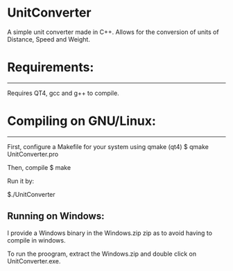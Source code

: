 # UnitConverter
A simple unit converter made in C++.
Allows for the conversion of units of Distance, Speed and Weight.

# Requirements:
--------------
Requires QT4, gcc and g++ to compile.

# Compiling on GNU/Linux:
-----------------------
First, configure a Makefile for your system using qmake (qt4)
$ qmake UnitConverter.pro

Then, compile
$ make

Run it by:

$./UnitConverter

Running on Windows:
-------------------
I provide a Windows binary in the Windows.zip zip as to avoid having
to compile in windows.

To run the proogram, extract the Windows.zip and double click on
UnitConverter.exe.
